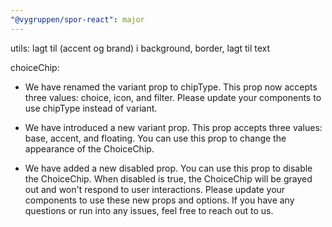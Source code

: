 ```yaml
---
"@vygruppen/spor-react": major
---
```


utils:
lagt til (accent og brand) i background, border,
lagt til text

choiceChip:
- We have renamed the variant prop to chipType. This prop now accepts three values: choice, icon, and filter. 
Please update your components to use chipType instead of variant.

- We have introduced a new variant prop. This prop accepts three values: base, accent, and floating. 
You can use this prop to change the appearance  of the ChoiceChip.

- We have added a new disabled prop. You can use this prop to disable the ChoiceChip. When disabled is true, the ChoiceChip will be grayed out and won't respond to user interactions.
Please update your components to use these new props and options. If you have any questions or run into any issues, feel free to reach out to us.
